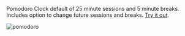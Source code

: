 Pomodoro Clock default of 25 minute sessions and 5 minute breaks.  Includes option to change 
future sessions and breaks. [Try it out](http://codepen.io/amnavor/full/dGbqLY/).

![pomodoro](https://cloud.githubusercontent.com/assets/12720744/17600490/91a1eb54-5fb8-11e6-8fd7-3cc1ca701466.gif)
